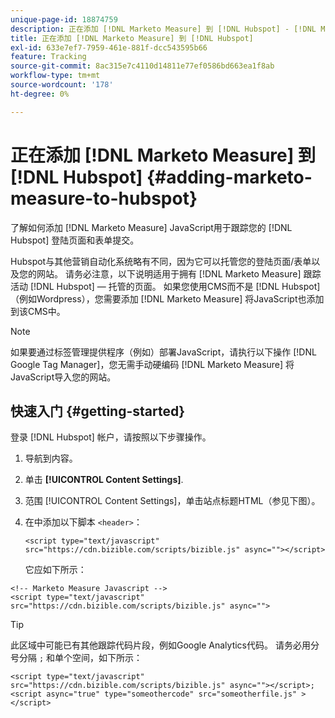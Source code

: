 ```yaml
---
unique-page-id: 18874759
description: 正在添加 [!DNL Marketo Measure] 到 [!DNL Hubspot] - [!DNL Marketo Measure]  — 产品文档
title: 正在添加 [!DNL Marketo Measure] 到 [!DNL Hubspot]
exl-id: 633e7ef7-7959-461e-881f-dcc543595b66
feature: Tracking
source-git-commit: 8ac315e7c4110d14811e77ef0586bd663ea1f8ab
workflow-type: tm+mt
source-wordcount: '178'
ht-degree: 0%

---
```


# 正在添加 [!DNL Marketo Measure] 到 [!DNL Hubspot] {#adding-marketo-measure-to-hubspot}

了解如何添加 [!DNL Marketo Measure] JavaScript用于跟踪您的 [!DNL Hubspot] 登陆页面和表单提交。

Hubspot与其他营销自动化系统略有不同，因为它可以托管您的登陆页面/表单以及您的网站。 请务必注意，以下说明适用于拥有 [!DNL Marketo Measure] 跟踪活动 [!DNL Hubspot] — 托管的页面。 如果您使用CMS而不是 [!DNL Hubspot] （例如Wordpress），您需要添加 [!DNL Marketo Measure] 将JavaScript也添加到该CMS中。

>[!NOTE]
>
>如果要通过标签管理提供程序（例如）部署JavaScript，请执行以下操作 [!DNL Google Tag Manager]，您无需手动硬编码 [!DNL Marketo Measure] 将JavaScript导入您的网站。

## 快速入门 {#getting-started}

登录 [!DNL Hubspot] 帐户，请按照以下步骤操作。

1. 导航到内容。

1. 单击 **[!UICONTROL Content Settings]**.

1. 范围 [!UICONTROL Content Settings]，单击站点标题HTML（参见下图）。

1. 在中添加以下脚本 `<header>`：

   `<script type="text/javascript" src="https://cdn.bizible.com/scripts/bizible.js" async=""></script>`

   它应如下所示：

```text
<!-- Marketo Measure Javascript -->
<script type="text/javascript" src="https://cdn.bizible.com/scripts/bizible.js" async="">
```

>[!TIP]
>
>此区域中可能已有其他跟踪代码片段，例如Google Analytics代码。 请务必用分号分隔 `;` 和单个空间，如下所示：
>
>`<script type="text/javascript" src="https://cdn.bizible.com/scripts/bizible.js" async=""></script>; <script async="true" type="someothercode" src="someotherfile.js" ></script>`
